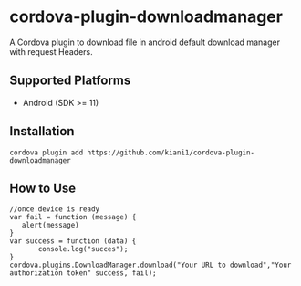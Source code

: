 # cordova-plugin-downloadmanager
A Cordova plugin to download file in android default download manager with request Headers.

## Supported Platforms

 - Android (SDK >= 11)

 ## Installation

 ```
 cordova plugin add https://github.com/kiani1/cordova-plugin-downloadmanager
 ```

 ## How to Use

 ```
 //once device is ready
var fail = function (message) {    
    alert(message)
}
var success = function (data) {
        console.log("succes");
}
cordova.plugins.DownloadManager.download("Your URL to download","Your authorization token" success, fail);
 ```
